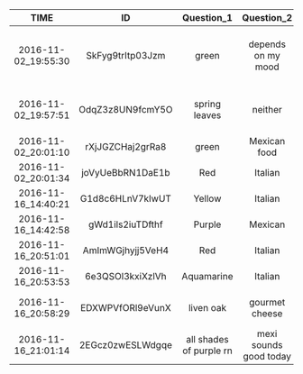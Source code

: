 | TIME	|ID	|Question_1| Question_2	| Question_3| Question_4| Question_5|
|:---------------------:|:----------------:|:--------:|:------------------:|:-----------------------------------------------:|:---------------:|:---------:|
|2016-11-02_19:55:30    | SkFyg9trItp03Jzm |	green|	depends on my mood|	realllly luxurious desserts or gourmet chocolate|	start an empire|	 travel|
|2016-11-02_19:57:51	| OdqZ3z8UN9fcmY5O |	spring leaves|	neither|	milkshake|	change things around and be happy|	somewhere tropical|
|2016-11-02_20:01:10	| rXjJGZCHaj2grRa8 |	green|	Mexican food|	Reeses|	Librarian|	Italy
|2016-11-02_20:01:34	| joVyUeBbRN1DaE1b | 	Red|	Italian|	Milky Way|	Musician|	Morocco|
|2016-11-16_14:40:21	| G1d8c6HLnV7kIwUT |	Yellow|	Italian|	Peppermint|	Dance|	Idaho|
|2016-11-16_14:42:58	| gWd1ils2iuTDfthf |	Purple|	Mexican|	Almond Joy|	Sing|	Canada|
|2016-11-16_20:51:01	| AmImWGjhyjj5VeH4 |	Red|	Italian|	Cheesecake|	Astronaut|	Sweden|
|2016-11-16_20:53:53	| 6e3QSOl3kxiXzlVh |	Aquamarine|	Italian|	Pie|	President|	Fiji|
|2016-11-16_20:58:29	| EDXWPVfORl9eVunX |	liven oak|	gourmet cheese|	stealing my roommates ice cream|	inspire people|	anywhere but here|
|2016-11-16_21:01:14	| 2EGcz0zwESLWdgqe |	all shades of purple rn|	mexi sounds good today|	self deprecation|	everything	in the sky|
